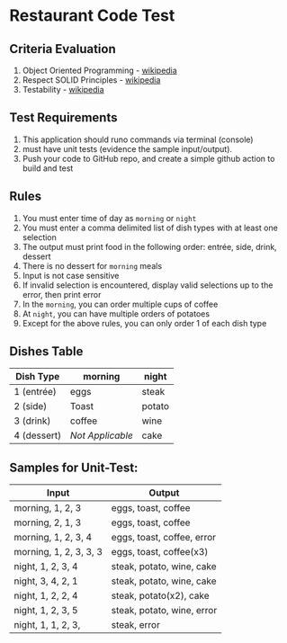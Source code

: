 # Restaurant Code Test

## Criteria Evaluation

1.	Object Oriented Programming - [wikipedia](https://en.wikipedia.org/wiki/Object-oriented_programming)
2.	Respect SOLID Principles - [wikipedia](https://en.wikipedia.org/wiki/SOLID)
3.	Testability - [wikipedia](https://en.wikipedia.org/wiki/Unit_testing)

## Test Requirements

1.	This application should runo commands via terminal (console)
2.	must have unit tests (evidence the sample input/output).	
3.	Push your code to GitHub repo, and create a simple github action to build and test

## Rules

1.	You must enter time of day as `morning` or `night`
2.	You must enter a comma delimited list of dish types with at least one selection
3.	The output must print food in the following order: entrée, side, drink, dessert
4.	There is no dessert for `morning` meals
5.	Input is not case sensitive
6.	If invalid selection is encountered, display valid selections up to the error, then print error
7.	In the `morning`, you can order multiple cups of coffee
8.	At `night`, you can have multiple orders of potatoes
9.	Except for the above rules, you can only order 1 of each dish type

## Dishes Table

| Dish Type   | morning          | night  |
| ----------- | ---------------- | ------ |
| 1 (entrée)  | eggs             | steak  |
| 2 (side)    | Toast            | potato |
| 3 (drink)   | coffee           | wine   |
| 4 (dessert) | _Not Applicable_ | cake   |

## Samples for Unit-Test:

| Input                  | Output                     |
| ---------------------- | -------------------------- |
| morning, 1, 2, 3       | eggs, toast, coffee        |
| morning, 2, 1, 3       | eggs, toast, coffee        |
| morning, 1, 2, 3, 4    | eggs, toast, coffee, error |
| morning, 1, 2, 3, 3, 3 | eggs, toast, coffee(x3)    |
| night, 1, 2, 3, 4      | steak, potato, wine, cake  |
| night, 3, 4, 2, 1      | steak, potato, wine, cake  |
| night, 1, 2, 2, 4      | steak, potato(x2), cake    |
| night, 1, 2, 3, 5      | steak, potato, wine, error |
| night, 1, 1, 2, 3,     | steak, error               |
